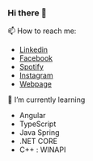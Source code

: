 ### Hi there 👋

📫 How to reach me:
- <a href="http://linkedin.com/in/radoslaw-loth/">Linkedin</a>
- <a href="https://www.facebook.com/radolot/">Facebook</a>
- <a href= "https://open.spotify.com/user/1192996888?fbclid=IwAR0Q0v5kzdf94bAXSHv6Uk0QdfYWLFuQckfOdb6-o7pMNTt7fz4mZ7BloUM">Spotify</a>
- <a href= "https://www.instagram.com/r_loth/?fbclid=IwAR0BTwgsgUK6zaL-kuBfXlXdG7eDwL1CQMDqg58SDJTE1RepNz0-XYxzles">Instagram</a>
- <a href="http://radek.loth.cba.pl/">Webpage</a>

🌱 I’m currently learning 
- Angular
- TypeScript
- Java Spring
- .NET CORE
- C++ : WINAPI


<!--
**Fariusz/Fariusz** is a ✨ _special_ ✨ repository because its `README.md` (this file) appears on your GitHub profile.

Here are some ideas to get you started:

- 🔭 I’m currently working on ...
- 🌱 I’m currently learning ...
- 👯 I’m looking to collaborate on ...
- 🤔 I’m looking for help with ...
- 💬 Ask me about ...
- 📫 How to reach me: ...
- 😄 Pronouns: ...
- ⚡ Fun fact: ...
-->
